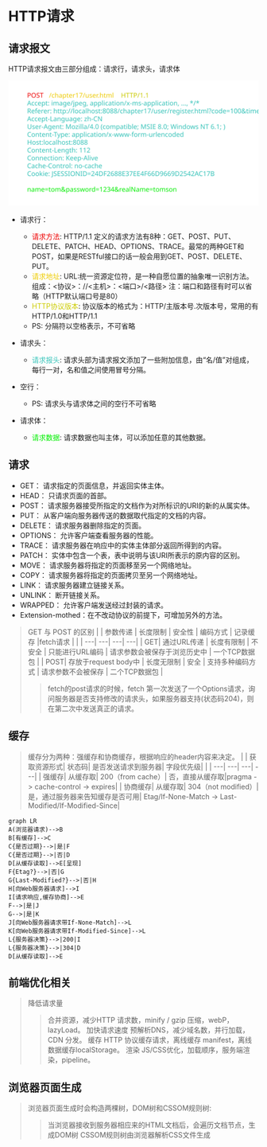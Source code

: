 # HTTP请求

## 请求报文
HTTP请求报文由三部分组成：请求行，请求头，请求体

![HTTPrequest](HTTPrequest.svg)

* 请求行：
    * <span style="color:#EE0000">请求方法</span>: HTTP/1.1 定义的请求方法有8种：GET、POST、PUT、DELETE、PATCH、HEAD、OPTIONS、TRACE。最常的两种GET和POST，如果是RESTful接口的话一般会用到GET、POST、DELETE、PUT。
    * <span style="color:#EECC00">请求地址</span>: URL:统一资源定位符，是一种自愿位置的抽象唯一识别方法。组成：<协议>：//<主机>：<端口>/<路径> 注：端口和路径有时可以省略（HTTP默认端口号是80）
    * <span style="color:#CCCC00">HTTP协议版本</span>: 协议版本的格式为：HTTP/主版本号.次版本号，常用的有HTTP/1.0和HTTP/1.1
    * PS: 分隔符以空格表示，不可省略

* 请求头：
    * <span style="color:#39C5BB">请求报头</span>: 请求头部为请求报文添加了一些附加信息，由“名/值”对组成，每行一对，名和值之间使用冒号分隔。

* 空行：
    * PS: 请求头与请求体之间的空行不可省略

* 请求体：
    * <span style="color:#00EE00">请求数据</span>: 请求数据也叫主体，可以添加任意的其他数据。 

## 请求
* GET： 请求指定的页面信息，并返回实体主体。
* HEAD： 只请求页面的首部。
* POST： 请求服务器接受所指定的文档作为对所标识的URI的新的从属实体。
* PUT： 从客户端向服务器传送的数据取代指定的文档的内容。
* DELETE： 请求服务器删除指定的页面。
* OPTIONS： 允许客户端查看服务器的性能。
* TRACE： 请求服务器在响应中的实体主体部分返回所得到的内容。
* PATCH： 实体中包含一个表，表中说明与该URI所表示的原内容的区别。
* MOVE： 请求服务器将指定的页面移至另一个网络地址。
* COPY： 请求服务器将指定的页面拷贝至另一个网络地址。
* LINK： 请求服务器建立链接关系。
* UNLINK： 断开链接关系。
* WRAPPED： 允许客户端发送经过封装的请求。
* Extension-mothed：在不改动协议的前提下，可增加另外的方法。

>GET 与 POST 的区别
| | 参数传递 | 长度限制 | 安全性 | 编码方式 | 记录缓存 |fetch请求 |
| | ---| ---| ---| ---|
| GET| 通过URL传递 | 长度有限制 | 不安全 | 只能进行URL编码 | 请求参数会被保存于浏览历史中 | 一个TCP数据包 |
| POST| 存放于request body中 |  长度无限制 | 安全 | 支持多种编码方式 | 请求参数不会被保存 | 二个TCP数据包 |
>>fetch的post请求的时候，fetch 第一次发送了一个Options请求，询问服务器是否支持修改的请求头，如果服务器支持(状态码204)，则在第二次中发送真正的请求。

## 缓存

>缓存分为两种：强缓存和协商缓存，根据响应的header内容来决定。
| | 获取资源形式| 状态码| 是否发送请求到服务器| 字段优先级|
| | ---| ---| ---| ---|
| 强缓存| 从缓存取| 200（from cache）| 否，直接从缓存取|pragma -> cache-control -> expires|
| 协商缓存| 从缓存取| 304（not modified）| 是，通过服务器来告知缓存是否可用| Etag/If-None-Match -> Last-Modified/If-Modified-Since|

```mermaid
graph LR
A(浏览器请求)-->B
B[有缓存]-->C
C{是否过期}-->|是|F
C{是否过期}-->|否|D
D[从缓存读取]-->E[呈现]
F{Etag?}-->|否|G
G{Last-Modified?}-->|否|H
H[向Web服务器请求]-->I
I[请求响应,缓存协商]-->E
F-->|是|J
G-->|是|K
J[向Web服务器请求带If-None-Match]-->L
K[向Web服务器请求带If-Modified-Since]-->L
L{服务器决策}-->|200|I
L{服务器决策}-->|304|D
D[从缓存读取]-->E
```

## 前端优化相关
>降低请求量
>>合并资源，减少HTTP 请求数，minify / gzip 压缩，webP，lazyLoad。
>加快请求速度
>>预解析DNS，减少域名数，并行加载，CDN 分发。
>缓存
>>HTTP 协议缓存请求，离线缓存 manifest，离线数据缓存localStorage。
>渲染
>>JS/CSS优化，加载顺序，服务端渲染，pipeline。

## 浏览器页面生成
>浏览器页面生成时会构造两棵树，DOM树和CSSOM规则树:
>>当浏览器接收到服务器相应来的HTML文档后，会遍历文档节点，生成DOM树
>>CSSOM规则树由浏览器解析CSS文件生成